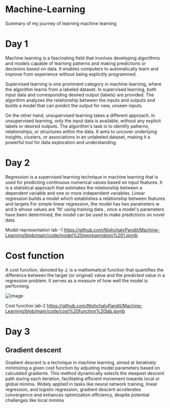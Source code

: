 # Machine-Learning
Summary of my journey of learning machine learning
# Day 1
Machine learning is a fascinating field that involves developing algorithms and models capable of learning patterns and making predictions or decisions based on data. It enables computers to automatically learn and improve from experience without being explicitly programmed.

Supervised learning is one prominent category in machine learning, where the algorithm learns from a labeled dataset. In supervised learning, both input data and corresponding desired output (labels) are provided. The algorithm analyzes the relationship between the inputs and outputs and builds a model that can predict the output for new, unseen inputs.

On the other hand, unsupervised learning takes a different approach. In unsupervised learning, only the input data is available, without any explicit labels or desired outputs. The algorithm's task is to identify patterns, relationships, or structures within the data. It aims to uncover underlying insights, clusters, or associations in an unlabeled dataset, making it a powerful tool for data exploration and understanding.

# Day 2
Regression is a supervised learning technique in machine learning that is used for predicting continuous numerical values based on input features. It is a statistical approach that estimates the relationship between a dependent variable and one or more independent variables.
Linear regression builds a model which establishes a relationship between features and targets
For simple linear regression, the model has two parameters  w and b whose values are 'fit' using training data , once a model's parameters have been determined, the model can be used to make predictions on novel data.

Model representation lab -1
https://github.com/NishchalvPandit/Machine-Learning/blob/main/code/model%20representation%201.ipynb
# Cost function
A cost function, denoted by J, is a mathematical function that quantifies the difference between the target (or original) value and the predicted value in a regression problem. It serves as a measure of how well the model is performing.


![image](https://github.com/NishchalvPandit/Machine-Learning/assets/132006735/ced14a85-931e-4b75-8963-c7299ee409ef)

Cost function lab-2
https://github.com/NishchalvPandit/Machine-Learning/blob/main/code/cost%20function%20lab.ipynb

# Day 3
## Gradient descent

Gradient descent is a technique in machine learning, aimed at iteratively minimizing a given cost function by adjusting model parameters based on calculated gradients. This method dynamically selects the steepest descent path during each iteration, facilitating efficient movement towards local or global minima. Widely applied in tasks like neural network training, linear regression, and logistic regression, gradient descent accelerates convergence and enhances optimization efficiency, despite potential challenges like local minima

